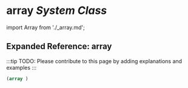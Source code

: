 # **array** *System Class*

import Array from './_array.md';

<Array />

## Expanded Reference: array

:::tip
TODO: Please contribute to this page by adding explanations and examples
:::

```lisp
(array )
```
